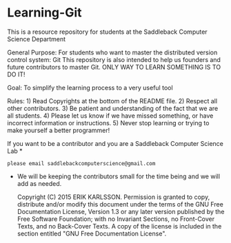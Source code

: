 # Learning-Git
This is a resource repository for students at the Saddleback Computer Science Department

General Purpose:
    For students who want to master the distributed version control system: Git
    This repository is also intended to help us founders and future contributors to master Git.
    ONLY WAY TO LEARN SOMETHING IS TO DO IT!

Goal: 
    To simplify the learning process to a very useful tool

Rules:
    1) Read Copyrights at the bottom of the README file.
    2) Respect all other contributors.
    3) Be patient and understanding of the fact that we are all students.
    4) Please let us know if we have missed something, or have incorrect information or instructions.
    5) Never stop learning or trying to make yourself a better programmer!


If you want to be a contributor and you are a Saddleback Computer Science Lab * 
    
    please email saddlebackcomputerscience@gmail.com 

  * We will be keeping the contributors small for the time being and we will add as needed.


    Copyright (C)  2015 ERIK KARLSSON.
    Permission is granted to copy, distribute and/or modify this document
    under the terms of the GNU Free Documentation License, Version 1.3
    or any later version published by the Free Software Foundation;
    with no Invariant Sections, no Front-Cover Texts, and no Back-Cover Texts.
    A copy of the license is included in the section entitled "GNU
    Free Documentation License".
